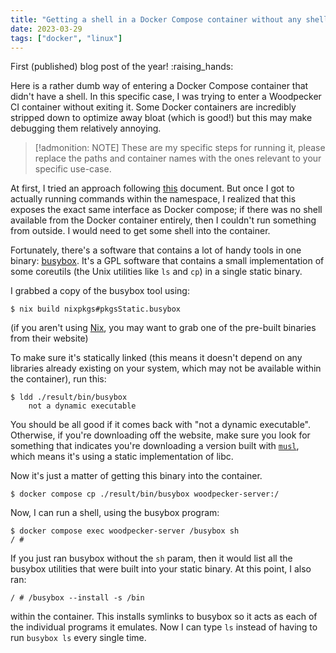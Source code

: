 ```yaml
---
title: "Getting a shell in a Docker Compose container without any shells"
date: 2023-03-29
tags: ["docker", "linux"]
---
```


First (published) blog post of the year! :raising_hands:

Here is a rather dumb way of entering a Docker Compose container that didn't
have a shell. In this specific case, I was trying to enter a Woodpecker CI
container without exiting it. Some Docker containers are incredibly stripped
down to optimize away bloat (which is good!) but this may make debugging them
relatively annoying.

> [!admonition: NOTE]
> These are my specific steps for running it, please replace the paths and
> container names with the ones relevant to your specific use-case.

At first, I tried an approach following [this][1] document. But once I got to
actually running commands within the namespace, I realized that this exposes the
exact same interface as Docker compose; if there was no shell available from the
Docker container entirely, then I couldn't run something from outside. I would
need to get some shell into the container.

[1]: https://www.redhat.com/sysadmin/container-namespaces-nsenter

Fortunately, there's a software that contains a lot of handy tools in one
binary: [busybox][2]. It's a GPL software that contains a small implementation
of some coreutils (the Unix utilities like `ls` and `cp`) in a single static
binary.

[2]: https://busybox.net/

I grabbed a copy of the busybox tool using:

```
$ nix build nixpkgs#pkgsStatic.busybox
```

(if you aren't using [Nix][3], you may want to grab one of the pre-built
binaries from their website)

[3]: https://nixos.org/

To make sure it's statically linked (this means it doesn't depend on any
libraries already existing on your system, which may not be available within the
container), run this:

```
$ ldd ./result/bin/busybox
	not a dynamic executable
```

You should be all good if it comes back with "not a dynamic executable".
Otherwise, if you're downloading off the website, make sure you look for
something that indicates you're downloading a version built with [`musl`][4],
which means it's using a static implementation of libc.

[4]: https://musl.libc.org/

Now it's just a matter of getting this binary into the container.

```
$ docker compose cp ./result/bin/busybox woodpecker-server:/
```

Now, I can run a shell, using the busybox program:

```
$ docker compose exec woodpecker-server /busybox sh
/ #
```

If you just ran busybox without the `sh` param, then it would list all the
busybox utilities that were built into your static binary. At this point, I also
ran:

```
/ # /busybox --install -s /bin
```

within the container. This installs symlinks to busybox so it acts as each of
the individual programs it emulates. Now I can type `ls` instead of having to
run `busybox ls` every single time.
